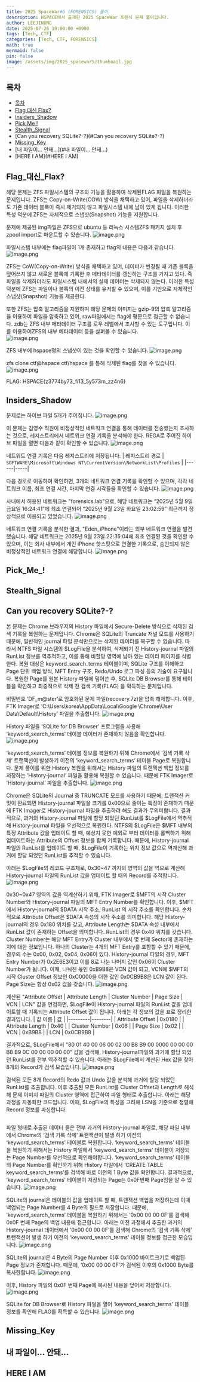 ```yaml
---
title: 2025 SpaceWar#6 (FORENSICS) 풀이
description: HSPACE에서 출제한 2025 SpaceWar 포렌식 문제 풀이입니다.
author: LEEJINUNG
date: 2025-07-26 19:00:00 +0900
tags: [Tech, CTF]
categories: [Tech, CTF, FORENSICS]
math: true
mermaid: false
pin: false
image: /assets/img/2025_spacewar5/thumbnail.jpg
---
```


## 목차

- [목차](#목차)
- [Flag 대신 Flax?](#Flag_대신_Flax?)
- [Insiders_Shadow](#Insiders_Shadow)
- [Pick Me !](#Pick_Me_!)
- [Stealth_Signal](#Stealth_Signal)
- [Can you recovery SQLite?-?](#Can you recovery SQLite?-?)
- [Missing_Key](#Missing_Key)
- [내 파일이... 안돼...](#내 파일이... 안돼...)
- [HERE I AM](#HERE I AM)

## Flag_대신_Flax?

해당 문제는 ZFS 파일시스템의 구조와 기능을 활용하여 삭제된FLAG 파일을 복원하는 문제입니다.
ZFS는 Copy-on-Write(COW) 방식을 채택하고 있어, 파일을 삭제하더라도 기존 데이터 블록이 즉시 제거되지 않고 파일시스템 내에 남아 있게 됩니다. 이러한 특성 덕분에 ZFS는 자체적으로 스냅샷(Snapshot) 기능을 지원합니다.

문제에 제공된 img파일은 ZFS으로 ubuntu 등 리눅스 시스템ZFS 패키지 설치 후 zpool import로 마운트할 수 있습니다.
![image.png](../assets/img/2025_spacewar5/FLAG_FLEX/1.png)

파일시스템 내부에는 flag파일이 1개 존재하고 flag의 내용은 다음과 같습니다.
![image.png](../assets/img/2025_spacewar5/FLAG_FLEX/2.png)

ZFS는 CoW(Copy-on-Write) 방식을 채택하고 있어, 데이터가 변경될 때 기존 블록을 덮어쓰지 않고 새로운 블록에 기록한 후 메타데이터를 갱신하는 구조를 가지고 있다. 즉 파일을 삭제하더라도 파일시스템 내에서의 실제 데이터는 삭제되지 않는다. 이러한 특성 덕분에 ZFS는 파일이나 블록의 이전 상태를 유지할 수 있으며, 이를 기반으로 자체적인 스냅샷(Snapshot) 기능을 제공한다.

또한 ZFS는 압축 알고리즘을 지원하며 해당 문제의 이미지는 gzip-9의 압축 알고리즘을 이용하여 파일을 압축하고 있어, raw파일에서는 flag에 평문으로 접근할 수 없습니다. zdb는 ZFS 내부 메타데이터 구조를 로우 레벨에서 조사할 수 있는 도구입니다. 이를 이용하여ZFS의 내부 메타데이터 등을 살펴볼 수 있습니다.<br>
![image.png](../assets/img/2025_spacewar5/FLAG_FLEX/3.png)

ZFS 내부에 hspace명의 스냅샷이 있는 것을 확인할 수 있습니다.
![image.png](../assets/img/2025_spacewar5/FLAG_FLEX/4.png)

zfs clone ctf@hspace ctf/hspace 를 통해 삭제된 flag를 찾을 수 있습니다.
![image.png](../assets/img/2025_spacewar5/FLAG_FLEX/5.png)

FLAG: HSPACE{z3774by73_fi13_5y573m_zz4n6}

## Insiders_Shadow

문제로는 하이브 파일 5개가 주어집니다.
![image.png](../assets/img/2025_spacewar5/Insider_Shadow/1.png)

이 문제는 김영수 직원이 비정상적인 네트워크 연결을 통해 데이터를 전송했는지 조사하는 것으로, 레지스트리에서 네트워크 연결 기록을 분석해야 한다. REGA로 주어진 하이브 파일을 열면 다음과 같이 확인할 수 있습니다.
![image.png](../assets/img/2025_spacewar5/Insider_Shadow/2.png)

네트워트 연결 기록은 다음 레지스트리에 저장됩니다.
| 레지스트리 경로 | `SOFTWARE\Microsoft\Windows NT\CurrentVersion\NetworkList\Profiles` |
|------|-----|

다음 경로로 이동하여 확인하면, 3개의 네트워크 연결 기록을 확인할 수 있으며, 각각 네트워크 이름, 최초 연결 시간, 마지막 연결 시각들을 확인할 수 있습니다.
![image.png](../assets/img/2025_spacewar5/Insider_Shadow/3.png)

사내에서 허용된 네트워크는 "forensics.lab"으로, 해당 네트워크는 “2025년 5월 9일 금요일 16:24:41”에 최초 연결되어 “2025년 9월 23일 화요일 23:02:59” 최근까지 정상적으로 이용되고 있었습니다.
![image.png](../assets/img/2025_spacewar5/Insider_Shadow/4.png)

네트워크 연결 기록을 분석한 결과, "Eden_iPhone"이라는 외부 네트워크 연결을 발견했습니다. 해당 네트워크는 2025년 9월 23일 22:35:04에 최초 연결된 것을 확인할 수 있으며, 이는 회사 내부에서 개인 iPhone 핫스팟으로 연결한 기록으로, 승인되지 않은 비정상적인 네트워크 연결에 해당합니다.
![image.png](../assets/img/2025_spacewar5/Insider_Shadow/5.png)

## Pick_Me_!

## Stealth_Signal

## Can you recovery SQLite?-?

본 문제는 Chrome 브라우저의 History 파일에서 Secure-Delete 방식으로 삭제된 검색 기록을 복원하는 문제입니다. Chrome은 SQLite의 Truncate 저널 모드를 사용하기 때문에, 일반적인 journal 파일 분석만으로는 삭제된 데이터를 복구할 수 없습니다. 따라서 NTFS 파일 시스템의 $LogFile을 분석하여, 삭제되기 전 History-journal 파일의 RunList 정보를
역추적하고, 이를 통해 비할당 영역에 남아 있는 데이터 페이지를 식별한다. 복원 대상은 keyword_search_terms 테이블이며, SQLite 구조를 이해하고 Page 단위 백업 방식, MFT Entry 구조, Redo/Undo 로그 파싱 등의 기술이 요구됩니다. 복원한 Page를 원본 History 파일에 덮어쓴 후, SQLite DB Browser를 통해 테이블을 확인하고 최종적으로 삭제 전 검색
기록(FLAG) 을 획득하는 문제입니다.

비밀번호 ‘DF_m@ster’로 암호화된 문제 파일(recovery.7z)을 압축 해제합니다. 이후, FTK Imager로 ‘C:\Users\korea\AppData\Local\Google
\Chrome\User Data\Default\History’ 파일을 추출합니다.
![image.png](../assets/img/2025_spacewar5/Can_you_recovery_SQLite/1.png)

History 파일을 ‘SQLite for DB Browser’ 프로그램을 사용해 ‘keyword_search_terms’ 테이블 데이터가 존재하지 않음을 확인합니다.
![image.png](../assets/img/2025_spacewar5/Can_you_recovery_SQLite/2.png)

‘keyword_search_terms’ 테이블 정보를 복원하기 위해 Chrome에서 ‘검색 기록 삭제’ 트랜잭션이 발생하기 이전의 ‘keyword_search_terms’ 테이블 Page로 복원합니다. 문제 풀이를 위한 History 복원을 위해서는 History 파일의 트랜잭션 백업 정보를 저장하는 ‘History-journal’ 파일을 활용해 복원할 수 있습니다. 때문에 FTK Imager로 ‘History-journal’ 파일을 추출합니다.
![image.png](../assets/img/2025_spacewar5/Can_you_recovery_SQLite/3.png)

Chrome은 SQLite의 Journal 중 TRUNCATE 모드를 사용하기 때문에, 트랜잭션 커밋이 완료되면 History-journal 파일을 크기를 0x00으로 줄이는 특징이 존재하기 때문에 FTK Imager로 History-journal 파일을 추출하려 해도 결과가 무의미합니다. 결과적으로, 과거의 History-journal 파일에 할당 되었던 RunList를 $LogFile에서 역추적해 History-journal 파일을 우선적으로 복원한다. NTFS의 $LogFile은 $MFT 내부의 특정 Attribute 값을 업데이트 할 때, 예상치 못한 예외로 부터 데이터를 롤백하기 위해 업데이트하는 Attribute의 Offset 정보를 함께 기록합니다. 때문에, History-journal 파일의 RunList를 업데이트 할 때, $LogFile이 기록하는 위치 정보 값으로 역계산해 과거에 할당 되었던 RunList를 추적할 수 있습니다.

아래는 $LogFile의 레코드 구조체로, 0x30~47 까지의 영역의 값을 역으로 계산해 History-journal 파일의 RunList 값을 업데이트 할 때의 Record를 추적합니다.
![image.png](../assets/img/2025_spacewar5/Can_you_recovery_SQLite/4.png)

0x30~0x47 영역의 값을 역계산하기 위해, FTK Imager로 $MFT의 시작 Cluster Number와 History-journal 파일의 MFT Entry Number를 확인합니다. 이후, $MFT에서 History-journal의 $DATA 시작 주소, RunList 의 시작 주소를 확인합니다. 순차적으로 Attribute Offset은 $DATA 속성의 시작 주소를 의미합니다. 해당 History-journal의 경우 0x180 위치를 갖고, Attribute Length는 $DATA 속성 내부에서 RunList 값이 존재하는 Offset을 의미합니다. RunList의 경우 0x40 위치를 갖습니다. Cluster Number는 해당 MFT Entry가 Cluster 내부에서 몇 번째 Sector에 존재하는지에 대한 정보입니다. 하나의 Cluster는 4개의 MFT Entry를 포함할 수 있기 때문에, 경우의 수는 0x00, 0x02, 0x04, 0x06이 있다. History-journal 파일의 경우, MFT Entry Number가 0x2E6E3이고 이를 8로 나눈 나머지 값인 0x06이 Cluster Number가 됩니다. 이때, 나눠진 몫인 0xB9B8은 VCN 값이 되고, VCN에 $MFT의 시작 Cluster Offset 정보인 0xC0000을 더한 값인 0x0CB9B8은 LCN 값이 된다. Page Size는 항상 0x02 값을 갖습니다.
![image.png](../assets/img/2025_spacewar5/Can_you_recovery_SQLite/5.png)

계산된 "Attribute Offset | Attribute Length | Cluster Number | Page Size | VCN | LCN" 값을 연접하면, $LogFile이 History-journal 파일의 RunList 값을 업데이트할 때 기록되는 Attribute Offset 값이 됩니다. 아래는 각 정보의 값을 표로 정리한 결과입니다.
| 값 이름 | 값 |
|---------|--------|
| Attribute Offset | 0x0180 |
| Attribute Length | 0x40 |
| Cluster Number | 0x06 |
| Page Size | 0x02 |
| VCN | 0xB9B8 |
| LCN | 0x0CB9B8 |

결과적으로, $LogFile에서 "80 01 40 00 06 00 02 00 B8 B9 00 0000 00 00 00 B8 B9 0C 00 00 00 00 00" 값을 검색해, History-journal파일의 과거에 할당 되었던 RunList를 전부 역추적할 수 있습니다. 아래는 $LogFile에서 계산된 Hex 값을 찾아 8개의 Record가 검색 모습입니다.
![image.png](../assets/img/2025_spacewar5/Can_you_recovery_SQLite/6.png)

검색된 모든 8개 Record의 Redo 값과 Undo 값을 분석해 과거에 할당 되었던 RunList를 추출합니다. 이후 추출된 모든 RunList를 Cluster Offset과 Length로 해석해 문제 이미지 파일의 Cluster 영역에 접근하여 파일 형태로 추출합니다. 아래는 해당 과정을 자동화한 코드입니다. 이때, $LogFile의 특성을 고려해 LSN을 기준으로 정렬해 Record 정보를 파싱합니다.
```python
```
파일 형태로 추출된 데이터 들은 전부 과거의 History-journal 파일로, 해당 파일 내부에서 Chrome의 ‘검색 기록 삭제’ 트랜잭션이 발생 하기 이전의 ‘keyword_search_terms’ 테이블로 복원합니다. ‘keyword_search_terms’ 테이블을 복원하기 위해서는 History 파일에서 ‘keyword_search_terms’ 테이블이 저장되는 Page Number를 우선적으로 확인해야합니다. ‘keyword_search_terms’ 테이블의 Page Number를 확인하기 위해 History 파일에서 ‘CREATE TABLE keyword_search_terms’를 검색해 바로 이전의 1 Byte 값을 확인합니다. 결과적으로, ‘keyword_search_terms’ 테이블이 저장되는 Page는 0x0F번째 Page임을 알 수 있습니다.
![image.png](../assets/img/2025_spacewar5/Can_you_recovery_SQLite/8.png)

SQLite의 journal은 테이블의 값을 업데이트 할 때, 트랜잭션 백업을 저장하는데 이때 백업되는 Page Number를 4 Byte의 필드로 저장합니다. 때문에, ‘keyword_search_terms’ 테이블을 복원하기 위해서는 ‘0x00 00 00 0F’를 검색해 0x0F 번째 Page의 백업 내용에 접근합니다. 아래는 이전 과정에서 추출한 과거의 History-journal 데이터에서 ‘0x00 00 00
0F’를 검색해 Chrome의 ‘검색 기록 삭제’ 트랜잭션이 발생 하기 이전의 ‘keyword_search_terms’ 테이블 정보를 접근한 모습입니다.
![image.png](../assets/img/2025_spacewar5/Can_you_recovery_SQLite/9.png)

SQLite의 journal은 4 Byte의 Page Number 이후 0x1000 바이트크기로 백업된 Page 정보가 존재합니다. 때문에, ‘0x00 00 00 0F’가 검색된 이후의 0x1000 Byte를 복사한합니다.
![image.png](../assets/img/2025_spacewar5/Can_you_recovery_SQLite/10.png)

이후, History 파일의 0x0F 번째 Page에 복사된 내용을 덮어써 저장합니다.
![image.png](../assets/img/2025_spacewar5/Can_you_recovery_SQLite/11.png)

SQLite for DB Browser로 History 파일을 열어 ‘keyword_search_terms’ 테이블 정보를 확인해 FLAG를 획득할 수 있습니다.
![image.png](../assets/img/2025_spacewar5/Can_you_recovery_SQLite/12.png)

## Missing_Key

## 내 파일이... 안돼...

## HERE I AM

